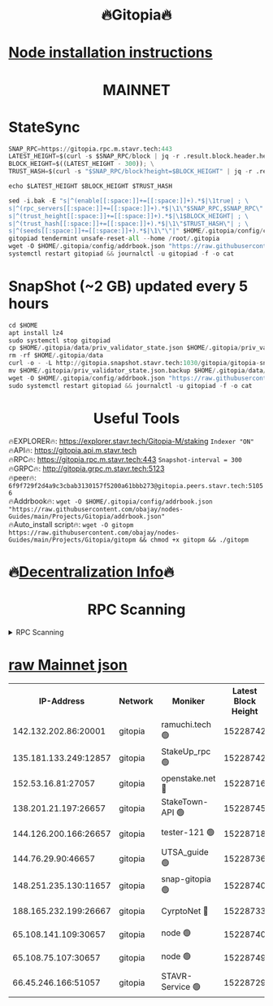 <h1 align="center"> 🔥Gitopia🔥</h1>

[Node installation instructions](https://github.com/obajay/nodes-Guides/tree/main/Projects/Gitopia)
=

<h1 align="center"> MAINNET</h1>

# StateSync
```python
SNAP_RPC=https://gitopia.rpc.m.stavr.tech:443
LATEST_HEIGHT=$(curl -s $SNAP_RPC/block | jq -r .result.block.header.height); \
BLOCK_HEIGHT=$((LATEST_HEIGHT - 300)); \
TRUST_HASH=$(curl -s "$SNAP_RPC/block?height=$BLOCK_HEIGHT" | jq -r .result.block_id.hash)

echo $LATEST_HEIGHT $BLOCK_HEIGHT $TRUST_HASH

sed -i.bak -E "s|^(enable[[:space:]]+=[[:space:]]+).*$|\1true| ; \
s|^(rpc_servers[[:space:]]+=[[:space:]]+).*$|\1\"$SNAP_RPC,$SNAP_RPC\"| ; \
s|^(trust_height[[:space:]]+=[[:space:]]+).*$|\1$BLOCK_HEIGHT| ; \
s|^(trust_hash[[:space:]]+=[[:space:]]+).*$|\1\"$TRUST_HASH\"| ; \
s|^(seeds[[:space:]]+=[[:space:]]+).*$|\1\"\"|" $HOME/.gitopia/config/config.toml
gitopiad tendermint unsafe-reset-all --home /root/.gitopia
wget -O $HOME/.gitopia/config/addrbook.json "https://raw.githubusercontent.com/obajay/nodes-Guides/main/Projects/Gitopia/addrbook.json"
systemctl restart gitopiad && journalctl -u gitopiad -f -o cat
```
# SnapShot (~2 GB) updated every 5 hours
```python
cd $HOME
apt install lz4
sudo systemctl stop gitopiad
cp $HOME/.gitopia/data/priv_validator_state.json $HOME/.gitopia/priv_validator_state.json.backup
rm -rf $HOME/.gitopia/data
curl -o - -L http://gitopia.snapshot.stavr.tech:1030/gitopia/gitopia-snap.tar.lz4 | lz4 -c -d - | tar -x -C $HOME/.gitopia --strip-components 2
mv $HOME/.gitopia/priv_validator_state.json.backup $HOME/.gitopia/data/priv_validator_state.json
wget -O $HOME/.gitopia/config/addrbook.json "https://raw.githubusercontent.com/obajay/nodes-Guides/main/Projects/Gitopia/addrbook.json"
sudo systemctl restart gitopiad && journalctl -u gitopiad -f -o cat
```
 <h1 align="center"> Useful Tools</h1>

🔥EXPLORER🔥:      https://explorer.stavr.tech/Gitopia-M/staking  `Indexer "ON"` \
🔥API🔥: 			 		 https://gitopia.api.m.stavr.tech \
🔥RPC🔥:           https://gitopia.rpc.m.stavr.tech:443              `Snapshot-interval = 300` \
🔥GRPC🔥:          http://gitopia.grpc.m.stavr.tech:5123 \
🔥peer🔥:					 `6f9f729f2d4a9c3cbab3130157f5200a61bbb273@gitopia.peers.stavr.tech:51056` \
🔥Addrbook🔥:    ```wget -O $HOME/.gitopia/config/addrbook.json "https://raw.githubusercontent.com/obajay/nodes-Guides/main/Projects/Gitopia/addrbook.json"``` \
🔥Auto_install script🔥: ```wget -O gitopm https://raw.githubusercontent.com/obajay/nodes-Guides/main/Projects/Gitopia/gitopm && chmod +x gitopm && ./gitopm```

🔥[Decentralization Info](https://github.com/obajay/StateSync-snapshots/tree/main/Projects/Gitopia/Decentralization)🔥
=

<h1 align="center"> RPC Scanning</h1>

<details>
<summary>RPC Scanning</summary>

<h2 align="center"> We scan nodes in real time every 4 hours. And we provide the final result of RPC endpoints.
We cannot influence the operation of these nodes in any way. </h2>


```python
If Voting Power is higher than 0 --> then the Node is a validator of the network and may be subject to attack and be a potential threat to the chain.
```
```python
We marked such validators with a red symbol
```

</details>

[raw Mainnet json](https://rpc-check.gitopm.stavr.tech/gitopm/rpc-gitopm-result.json)
=

<table><tr><th>IP-Address</th><th>Network</th><th>Moniker</th><th>Latest Block Height</th><th>Earliest Block Height</th><th>Catching Up</th><th>Tx Index</th><th>Voting Power</th><th>Scan Time</th></tr><tr><td>142.132.202.86:20001</td><td>gitopia</td><td>ramuchi.tech 🟢</td><td>15228742</td><td>6548337</td><td>False</td><td>on</td><td>0</td><td>2024-03-12T21:57:32.070834852UTC</td></tr><tr><td>135.181.133.249:12857</td><td>gitopia</td><td>StakeUp_rpc 🟢</td><td>15228742</td><td>8010001</td><td>False</td><td>on</td><td>0</td><td>2024-03-12T21:57:32.376615448UTC</td></tr><tr><td>152.53.16.81:27057</td><td>gitopia</td><td>openstake.net 🔴</td><td>15228716</td><td>10455001</td><td>False</td><td>off</td><td>59807</td><td>2024-03-12T21:56:51.195490585UTC</td></tr><tr><td>138.201.21.197:26657</td><td>gitopia</td><td>StakeTown-API 🟢</td><td>15228745</td><td>12733501</td><td>False</td><td>on</td><td>0</td><td>2024-03-12T21:57:36.772537868UTC</td></tr><tr><td>144.126.200.166:26657</td><td>gitopia</td><td>tester-121 🟢</td><td>15228718</td><td>12832814</td><td>False</td><td>off</td><td>0</td><td>2024-03-12T21:56:53.532782186UTC</td></tr><tr><td>144.76.29.90:46657</td><td>gitopia</td><td>UTSA_guide 🟢</td><td>15228736</td><td>13035301</td><td>False</td><td>on</td><td>0</td><td>2024-03-12T21:57:23.061386438UTC</td></tr><tr><td>148.251.235.130:11657</td><td>gitopia</td><td>snap-gitopia 🟢</td><td>15228740</td><td>14941501</td><td>False</td><td>on</td><td>0</td><td>2024-03-12T21:57:29.802564929UTC</td></tr><tr><td>188.165.232.199:26667</td><td>gitopia</td><td>CyrptoNet 🔴</td><td>15228733</td><td>15044042</td><td>False</td><td>off</td><td>18672</td><td>2024-03-12T21:57:18.775543051UTC</td></tr><tr><td>65.108.141.109:30657</td><td>gitopia</td><td>node 🟢</td><td>15228740</td><td>15095965</td><td>False</td><td>on</td><td>0</td><td>2024-03-12T21:57:29.540322044UTC</td></tr><tr><td>65.108.75.107:30657</td><td>gitopia</td><td>node 🟢</td><td>15228749</td><td>15146660</td><td>False</td><td>on</td><td>0</td><td>2024-03-12T21:57:43.177865143UTC</td></tr><tr><td>66.45.246.166:51057</td><td>gitopia</td><td>STAVR-Service 🟢</td><td>15228729</td><td>15224001</td><td>False</td><td>on</td><td>0</td><td>2024-03-12T21:57:12.412017731UTC</td></tr></table>

